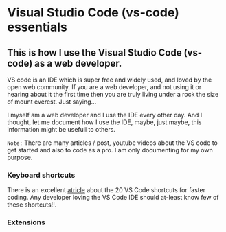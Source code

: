 # Visual Studio Code (vs-code) essentials
## This is how I use the Visual Studio Code (vs-code) as a web developer.

VS code is an IDE which is super free and widely used, and loved by the open web community. If you are a web developer, and not using it or hearing about it the first time then you are truly living under a rock the size of mount everest. Just saying...

I myself am a web developer and I use the IDE every other day. And I thought, let me document how I use the IDE, maybe, just maybe, this information might be usefull to others.

`Note:` There are many articles / post, youtube videos about the VS code to get started and also to code as a pro. I am only documenting for my own purpose.

### Keyboard shortcuts
There is an excellent [atricle](https://betterprogramming.pub/20-vs-code-shortcuts-for-fast-coding-cheatsheet-10b0e72fd5d) about the 20 VS Code shortcuts for faster coding. Any developer loving the VS Code IDE should at-least know few of these shortcuts!!.

### Extensions

